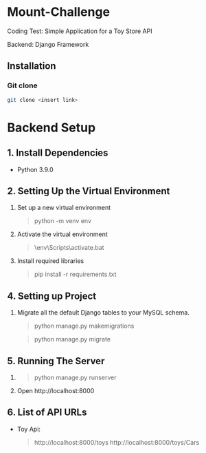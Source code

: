 # Mount-Challenge
Coding Test: Simple Application for a Toy Store API

Backend: Django Framework 
  
## Installation

### Git clone
```bash
git clone <insert link>
```

# Backend Setup
## 1. Install Dependencies
- Python 3.9.0

## 2. Setting Up the Virtual Environment
1. Set up a new virtual environment
	> python -m venv env

2. Activate the virtual environment
	> \env\Scripts\activate.bat

3. Install required libraries
    > pip install -r requirements.txt 



## 4. Setting up Project 
1. Migrate all the default Django tables to your MySQL schema.
	> python manage.py makemigrations

	> python manage.py migrate

## 5. Running The Server
1. > python manage.py runserver
2. Open http://localhost:8000

## 6. List of API URLs

- Toy Api:
	> http://localhost:8000/toys
    > http://localhost:8000/toys/Cars



